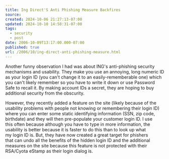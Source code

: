 ```yaml
---
title: Ing Direct'S Anti Phishing Measure Backfires
source: 
created: 2024-10-06 21:27:13-07:00
updated: 2024-10-10 14:58:31-07:00
tags:
  - security
  - post
date: 2006-10-09T13:17:00.000-07:00
published: true
url: /2006/10/ing-direct-anti-phishing-measure.html
---
```



Another funny observation I had was about ING's anti-phishing security  
mechanisms and usability. They make you use an annoying, long numeric ID  
as your login ID (you can't change it to an easily-rememberable one) which  
you can't likely remember so you have to write it down or use Password  
Safe to recall it. By making account IDs a secret, they are hoping to buy  
additional security from the obscurity.  
  
However, they recently added a feature on the site (likely because of the  
usability problems with people not knowing or remembering their login ID)  
where you can enter some static identifying information (SSN, zip code,  
birthdate) and they will then pre-populate your customer login ID. I use  
this often because although you have to type in more information, the  
usability is better because it is faster to do this than to look up what  
my login ID is. But, they have now created a great target for phishers  
that can undo all the benefits of the hidden login ID and the additional  
measures on the site because this feature is not protected with their  
RSA/Cyota eStamp as their login dialog is.